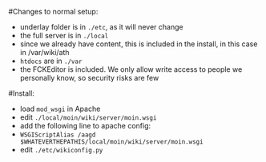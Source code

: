 
#Changes to normal setup:
 - underlay folder is in `./etc`, as it will never change
 - the full server is in `./local`
 - since we already have content, this is included in the install, in this case in /var/wiki/ath
 - `htdocs` are in `./var`
 - the FCKEditor is included. We only allow write access to people we personally know, so security risks are few

#Install:
 - load `mod_wsgi` in Apache
 - edit `./local/moin/wiki/server/moin.wsgi`
 - add the following line to apache config:
  -  `WSGIScriptAlias /aagd $WHATEVERTHEPATHIS/local/moin/wiki/server/moin.wsgi`
 - edit `./etc/wikiconfig.py`




